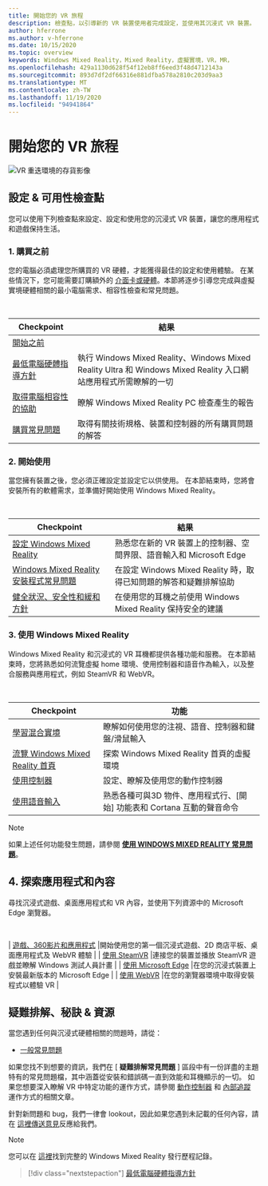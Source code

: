 ```yaml
---
title: 開始您的 VR 旅程
description: 檢查點，以引導新的 VR 裝置使用者完成設定，並使用其沉浸式 VR 裝置。
author: hferrone
ms.author: v-hferrone
ms.date: 10/15/2020
ms.topic: overview
keywords: Windows Mixed Reality，Mixed Reality，虛擬實境，VR，MR，
ms.openlocfilehash: 429a1130d628f54f12eb8ff6eed3f48d4712143a
ms.sourcegitcommit: 893d7df2df66316e881dfba578a2810c203d9aa3
ms.translationtype: MT
ms.contentlocale: zh-TW
ms.lasthandoff: 11/19/2020
ms.locfileid: "94941864"
---
```

# <a name="start-your-vr-journey"></a>開始您的 VR 旅程

![VR 重迭環境的存貨影像](images/mr-win32-slates-pinspanel.png)

## <a name="setup--usability-checkpoints"></a>設定 & 可用性檢查點

您可以使用下列檢查點來設定、設定和使用您的沉浸式 VR 裝置，讓您的應用程式和遊戲保持生活。

### <a name="1-before-you-buy"></a>1. 購買之前

您的電腦必須處理您所購買的 VR 硬體，才能獲得最佳的設定和使用體驗。 在某些情況下，您可能需要訂購額外的 [介面卡或硬體](recommended-adapters-for-windows-mixed-reality-capable-pcs.md)。本節將逐步引導您完成與虛擬實境硬體相關的最小電腦需求、相容性檢查和常見問題。

<br>

|  Checkpoint  |  結果  |
| --- | --- |
| [開始之前](before-you-start.md) |  |
| [最低電腦硬體指導方針](windows-mixed-reality-minimum-pc-hardware-compatibility-guidelines.md) | 執行 Windows Mixed Reality、Windows Mixed Reality Ultra 和 Windows Mixed Reality 入口網站應用程式所需瞭解的一切 |
| [取得電腦相容性的協助](get-help-with-pc-compatibility.md) | 瞭解 Windows Mixed Reality PC 檢查產生的報告 |
| [購買常見問題](before-you-buy-faqs.md) | 取得有關技術規格、裝置和控制器的所有購買問題的解答 |

### <a name="2-getting-started"></a>2. 開始使用

當您擁有裝置之後，您必須正確設定並設定它以供使用。 在本節結束時，您將會安裝所有的軟體需求，並準備好開始使用 Windows Mixed Reality。

<br>

|  Checkpoint  |  結果  |
| --- | --- |
| [設定 Windows Mixed Reality](set-up-windows-mixed-reality.md) | 熟悉您在新的 VR 裝置上的控制器、空間界限、語音輸入和 Microsoft Edge |
| [Windows Mixed Reality 安裝程式常見問題](wmr-setup-faq.md) | 在設定 Windows Mixed Reality 時，取得已知問題的解答和疑難排解協助 |
| [健全狀況、安全性和緩和方針](wmr-health-safety-comfort.md) | 在使用您的耳機之前使用 Windows Mixed Reality 保持安全的建議  |

### <a name="3-using-windows-mixed-reality"></a>3. 使用 Windows Mixed Reality

Windows Mixed Reality 和沉浸式的 VR 耳機都提供各種功能和服務。 在本節結束時，您將熟悉如何流覽虛擬 home 環境、使用控制器和語音作為輸入，以及整合服務與應用程式，例如 SteamVR 和 WebVR。

<br>

|  Checkpoint  |  功能  |
| --- | --- |
| [學習混合實境](learn-mixed-reality.md) | 瞭解如何使用您的注視、語音、控制器和鍵盤/滑鼠輸入 |
| [流覽 Windows Mixed Reality 首頁](your-mixed-reality-home.md) | 探索 Windows Mixed Reality 首頁的虛擬環境  |
| [使用控制器](controllers-in-wmr.md) | 設定、瞭解及使用您的動作控制器 |
| [使用語音輸入](using-speech-in-wmr.md) | 熟悉各種可與3D 物件、應用程式行、[開始] 功能表和 Cortana 互動的聲音命令 |

> [!NOTE]
> 如果上述任何功能發生問題，請參閱 **[使用 WINDOWS MIXED REALITY 常見問題](using-wmr-faq.md)**。

## <a name="4-discover-apps-and-content"></a>4. 探索應用程式和內容

尋找沉浸式遊戲、桌面應用程式和 VR 內容，並使用下列資源中的 Microsoft Edge 瀏覽器。 

<br>

| [遊戲、360影片和應用程式](using-games-and-apps-in-windows-mixed-reality.md) |開始使用您的第一個沉浸式遊戲、2D 商店平板、桌面應用程式及 WebVR 體驗 | | [使用 SteamVR](using-steamvr-with-windows-mixed-reality.md) |連接您的裝置並播放 SteamVR 遊戲並瞭解 Windows 測試人員計畫 | | [使用 Microsoft Edge](using-microsoft-edge.md) |在您的沉浸式裝置上安裝最新版本的 Microsoft Edge | | [使用 WebVR](webvr.md) |在您的瀏覽器環境中取得安裝程式以體驗 VR |

## <a name="troubleshooting-tips--resources"></a>疑難排解、秘訣 & 資源

當您遇到任何與沉浸式硬體相關的問題時，請從：
 
* [一般常見問題](troubleshooting-windows-mixed-reality.md) 

如果您找不到想要的資訊，我們在 [ **疑難排解常見問題** ] 區段中有一份詳盡的主題特有的常見問題檔，其中涵蓋從安裝和錯誤碼一直到效能和耳機顯示的一切。 如果您想要深入瞭解 VR 中特定功能的運作方式，請參閱 [動作控制器](controllers-in-wmr.md) 和 [內部追蹤](tracking-system.md) 運作方式的相關文章。

針對新問題和 bug，我們一律會 lookout，因此如果您遇到未記載的任何內容，請在 [這裡傳送意見](filing-feedback.md)反應給我們。

> [!NOTE]
> 您可以在 [這裡](mixed-reality-software.md)找到完整的 Windows Mixed Reality 發行歷程記錄。

> [!div class="nextstepaction"]
> [最低電腦硬體指導方針](windows-mixed-reality-minimum-pc-hardware-compatibility-guidelines.md)

<br>